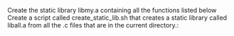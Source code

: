 Create the static library libmy.a containing all the functions listed below
Create a script called create_static_lib.sh that creates a static library called liball.a from all the .c files that are in the current directory.:
